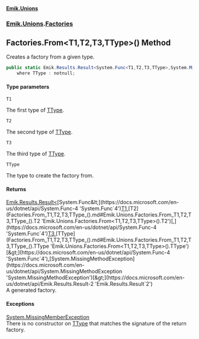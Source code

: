#### [Emik.Unions](index.md 'index')
### [Emik.Unions](Emik.Unions.md 'Emik.Unions').[Factories](Factories.md 'Emik.Unions.Factories')

## Factories.From<T1,T2,T3,TType>() Method

Creates a factory from a given type.

```csharp
public static Emik.Results.Result<System.Func<T1,T2,T3,TType>,System.MissingMethodException> From<T1,T2,T3,TType>()
    where TType : notnull;
```
#### Type parameters

<a name='Emik.Unions.Factories.From_T1,T2,T3,TType_().T1'></a>

`T1`

The first type of [TType](Factories.From_T1,T2,T3,TType_().md#Emik.Unions.Factories.From_T1,T2,T3,TType_().TType 'Emik.Unions.Factories.From<T1,T2,T3,TType>().TType').

<a name='Emik.Unions.Factories.From_T1,T2,T3,TType_().T2'></a>

`T2`

The second type of [TType](Factories.From_T1,T2,T3,TType_().md#Emik.Unions.Factories.From_T1,T2,T3,TType_().TType 'Emik.Unions.Factories.From<T1,T2,T3,TType>().TType').

<a name='Emik.Unions.Factories.From_T1,T2,T3,TType_().T3'></a>

`T3`

The third type of [TType](Factories.From_T1,T2,T3,TType_().md#Emik.Unions.Factories.From_T1,T2,T3,TType_().TType 'Emik.Unions.Factories.From<T1,T2,T3,TType>().TType').

<a name='Emik.Unions.Factories.From_T1,T2,T3,TType_().TType'></a>

`TType`

The type to create the factory from.

#### Returns
[Emik.Results.Result&lt;](https://docs.microsoft.com/en-us/dotnet/api/Emik.Results.Result-2 'Emik.Results.Result`2')[System.Func&lt;](https://docs.microsoft.com/en-us/dotnet/api/System.Func-4 'System.Func`4')[T1](Factories.From_T1,T2,T3,TType_().md#Emik.Unions.Factories.From_T1,T2,T3,TType_().T1 'Emik.Unions.Factories.From<T1,T2,T3,TType>().T1')[,](https://docs.microsoft.com/en-us/dotnet/api/System.Func-4 'System.Func`4')[T2](Factories.From_T1,T2,T3,TType_().md#Emik.Unions.Factories.From_T1,T2,T3,TType_().T2 'Emik.Unions.Factories.From<T1,T2,T3,TType>().T2')[,](https://docs.microsoft.com/en-us/dotnet/api/System.Func-4 'System.Func`4')[T3](Factories.From_T1,T2,T3,TType_().md#Emik.Unions.Factories.From_T1,T2,T3,TType_().T3 'Emik.Unions.Factories.From<T1,T2,T3,TType>().T3')[,](https://docs.microsoft.com/en-us/dotnet/api/System.Func-4 'System.Func`4')[TType](Factories.From_T1,T2,T3,TType_().md#Emik.Unions.Factories.From_T1,T2,T3,TType_().TType 'Emik.Unions.Factories.From<T1,T2,T3,TType>().TType')[&gt;](https://docs.microsoft.com/en-us/dotnet/api/System.Func-4 'System.Func`4')[,](https://docs.microsoft.com/en-us/dotnet/api/Emik.Results.Result-2 'Emik.Results.Result`2')[System.MissingMethodException](https://docs.microsoft.com/en-us/dotnet/api/System.MissingMethodException 'System.MissingMethodException')[&gt;](https://docs.microsoft.com/en-us/dotnet/api/Emik.Results.Result-2 'Emik.Results.Result`2')  
A generated factory.

#### Exceptions

[System.MissingMemberException](https://docs.microsoft.com/en-us/dotnet/api/System.MissingMemberException 'System.MissingMemberException')  
There is no constructor on [TType](Factories.From_T1,T2,T3,TType_().md#Emik.Unions.Factories.From_T1,T2,T3,TType_().TType 'Emik.Unions.Factories.From<T1,T2,T3,TType>().TType') that matches the signature of the return factory.